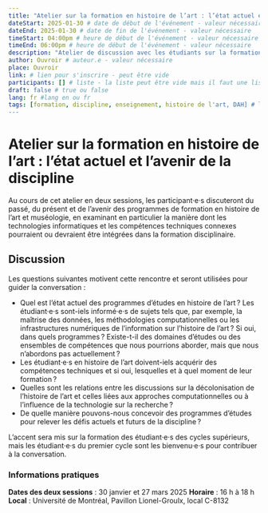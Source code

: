 ```yaml
---
title: "Atelier sur la formation en histoire de l’art : l’état actuel et l’avenir de la discipline"
dateStart: 2025-01-30 # date de début de l'événement - valeur nécessaire
dateEnd: 2025-01-30 # date de fin de l'événement - valeur nécessaire
timeStart: 04:00pm # heure de début de l'événement - valeur nécessaire
timeEnd: 06:00pm # heure de début de l'événement - valeur nécessaire
description: "Atelier de discussion avec les étudiants sur la formation en histoire de l'art" # description - valeur nécessaire
author: Ouvroir # auteur.e - valeur nécessaire
place: Ouvroir
link: # lien pour s'inscrire - peut être vide
participants: [] # liste - la liste peut être vide mais il faut une liste
draft: false # true ou false
lang: fr #lang en ou fr
tags: [formation, discipline, enseignement, histoire de l'art, DAH] # liste - la liste peut être vide mais il faut une liste
---
```


# **Atelier sur la formation en histoire de l’art : l’état actuel et l’avenir de la discipline**

Au cours de cet atelier en deux sessions, les participant·e·s discuteront du passé, du présent et de l’avenir des programmes de formation en histoire de l’art et muséologie, en examinant en particulier la manière dont les technologies informatiques et les compétences techniques connexes pourraient ou devraient être intégrées dans la formation disciplinaire.

## Discussion

Les questions suivantes motivent cette rencontre et seront utilisées pour guider la conversation : 

- Quel est l’état actuel des programmes d’études en histoire de l’art ? Les étudiant·e·s sont-iels informé·e·s de sujets tels que, par exemple, la maîtrise des données, les méthodologies computationnelles ou les infrastructures numériques de l’information sur l’histoire de l’art ? Si oui, dans quels programmes ? Existe-t-il des domaines d’études ou des ensembles de compétences que nous pourrions aborder, mais que nous n’abordons pas actuellement ? 
- Les étudiant·e·s en histoire de l’art doivent-iels acquérir des compétences techniques et si oui, lesquelles et à quel moment de leur formation ?
- Quelles sont les relations entre les discussions sur la décolonisation de l’histoire de l’art et celles liées aux approches computationnelles ou à l’influence de la technologie sur la recherche ?
- De quelle manière pouvons-nous concevoir des programmes d’études pour relever les défis actuels et futurs de la discipline ?

L’accent sera mis sur la formation des étudiant·e·s des cycles supérieurs, mais les étudiant·e·s du premier cycle sont les bienvenu·e·s pour contribuer à la conversation. 

### Informations pratiques

**Dates des deux sessions** : 30 janvier et 27 mars 2025
**Horaire** : 16 h à 18 h
**Local** : Université de Montréal, Pavillon Lionel-Groulx, local C-8132

